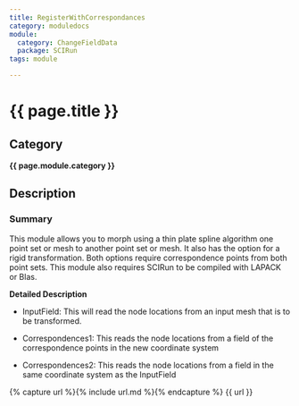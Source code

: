 ```yaml
---
title: RegisterWithCorrespondances
category: moduledocs
module:
  category: ChangeFieldData
  package: SCIRun
tags: module

---
```


# {{ page.title }}

## Category

**{{ page.module.category }}**

## Description

### Summary

This module allows you to morph using a thin plate spline algorithm one point set or mesh to another point set or mesh. It also has the option for a rigid transformation. Both options require correspondence points from both point sets. This module also requires SCIRun to be compiled with LAPACK or Blas.

**Detailed Description**

  * InputField: This will read the node locations from an input mesh that is to be transformed.

  * Correspondences1: This reads the node locations from a field of the correspondence points in the new coordinate system

  * Correspondences2: This reads the node locations from a field in the same coordinate system as the InputField

{% capture url %}{% include url.md %}{% endcapture %}
{{ url }}
